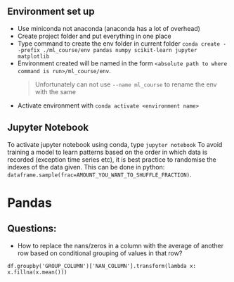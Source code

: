 ## Environment set up

- Use miniconda not anaconda (anaconda has a lot of overhead)
- Create project folder and put everything in one place
- Type command to create the env folder in current folder
  `conda create --prefix ./ml_course/env pandas numpy scikit-learn jupyter matplotlib`
- Environment created will be named in the form `<absolute path to where command is run>/ml_course/env`.
  > Unfortunately can not use `--name ml_course` to rename the env with the same
- Activate environment with `conda activate <environment name>`

## Jupyter Notebook
To activate jupyter notebook using conda, type `jupyter notebook`
To avoid training a model to learn patterns based on the order in which data is recorded (exception time series etc),
it is best practice to randomise the indexes of the data given. This can be done in python:
`dataframe.sample(frac=AMOUNT_YOU_WANT_TO_SHUFFLE_FRACTION)`. 

# Pandas

## Questions:
- How to replace the nans/zeros in a column with the average of another row based on conditional grouping of values in that row?

`df.groupby('GROUP_COLUMN')['NAN_COLUMN'].transform(lambda x: x.fillna(x.mean()))`

